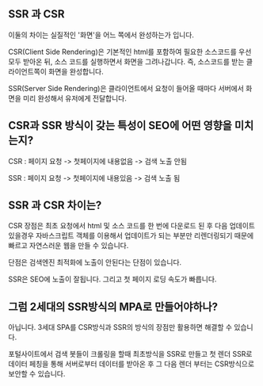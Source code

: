 ## SSR 과 CSR

이둘의 차이는 실질적인 '화면'을 어느 쪽에서 완성하는가 입니다.

CSR(Client Side Rendering)은  기본적인 html를 포함하여 필요한 소스코드를 우선 모두 받아온 뒤, 소스 코드를 실행하면서 화면을 그려나갑니다. 즉, 소스코드를 받는 클라이언트쪽이 화면을 완성합니다.

SSR(Server Side Rendering)은 클라이언트에서 요청이 들어올 때마다 서버에서 화면을 미리 완성해서 유저에게 전달합니다.

## CSR과 SSR 방식이 갖는 특성이 SEO에 어떤 영향을 미치는지?

CSR : 페이지 요청 -> 첫페이지에 내용없음 -> 검색 노출 안됨

SSR : 페이지 요청 -> 첫페이지에 내용있음 -> 검색 노출 됨

## SSR 과 CSR 차이는?

CSR 
장점은 최초 요청에서 html 및 소스 코드를 한 번에 다운로드 된 후 다음 업데이트 있을경우 자바스크립트 객체를 이용해서 업데이트가 되는 부분만 리렌더링되기 때문에 빠르고 자연스러운 웹을 만들 수 있습니다.

단점은 검색엔진 최적화에 노출이 안된다는 단점이 있습니다.

SSR은 SEO에 노출이 잘됩니다. 그리고 첫 페이지 로딩 속도가 빠릅니다. 


## 그럼 2세대의 SSR방식의 MPA로 만들어야하나? 

아닙니다. 3세대 SPA를 CSR방식과 SSR의 방식의 장점만 활용하면 해결할 수 있습니다.

포털사이트에서 검색 봇들이 크롤링을 할때 최초방식을 SSR로 만들고 첫 렌더 SSR로 데이터 페칭을 통해 서버로부터 데이터를 받아온 후 그 다음 렌더 부터는 CSR방식으로 보안할 수 있습니다.

